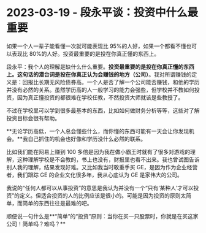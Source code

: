 # 2023-03-19 - 段永平谈：投资中什么最重要

如果一个人一辈子能看懂一次就可能表现比 95%的人好，如果一个都看不懂也可以表现比 80%的人好。投资最重要的是投在你真正懂的东西上。

段永平：我个人的理解是缺什么什么重要。**投资最重要的是投在你真正懂的东西上。**这句话的潜台词是**投在你真正认为会赚钱的地方（公司）**。我对所谓赚钱的定义是：回报比长期无风险债券高。一个人是否了解一个公司能否赚钱，和他的学历并没有必然的关系。虽然学历高的人一般学习的能力会强些，但学校并不教如何投资，因为真正懂投资的都很难在学校任教，不然投资大师就该是些教授了。

不过在学校里可以学到很多最基本的东西，比如如何做财务分析等等，这些对了解投资目标会很有帮助。

**无论学历高低，一个人总会懂些什么，而你懂的东西可能有一天会让你发现机会。**我自己抓住的机会也好像和学历没什么必然的联系。

比如我们能在网易上赚到 100 多倍是因为我在做小霸王时就有了很多对游戏的理解，这种理解学校是不会教的，书上也没有，财报里也看不出来。我也曾试图告诉别人我的理解，结果发现好难。又比如我当时敢重手买 GE，是因为作为企业经营者，我们跟踪 GE 的企业文化很多年，我从心底认为 GE 是家伟大的公司。

我说的“任何人都可以从事投资”的意思是我认为并没有一个“只有‘某种人’才可以投资”的定义。但适合投资的人的比例应该是很小的。可能是因为投资的原则太简单，而简单的东西往往是最难的吧。

顺便说一句什么是**“简单”的“投资”原则：当你在买一只股票时，你就是在买这家公司！简单吗？难吗？**